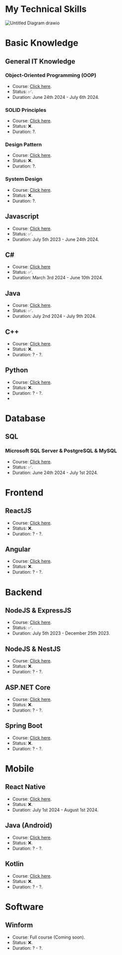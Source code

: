 # My Technical Skills

![Untitled Diagram drawio](https://github.com/user-attachments/assets/6a7cb780-f8bb-4af1-8151-071f3d58f108)


# Basic Knowledge
## General IT Knowledge
### Object-Oriented Programming (OOP)
* Course: [Click here](https://github.com/homanhquan1812/OOP).
* Status: :white_check_mark:.
* Duration: June 24th 2024 - July 6th 2024. 
### SOLID Principles
* Course: [Click here](https://github.com/homanhquan1812/SOLID-Principles).
* Status: :x:.
* Duration: ?. 
### Design Pattern
* Course: [Click here](https://github.com/homanhquan1812/Design-Pattern).
* Status: :x:.
* Duration: ?. 
### System Design
* Course: [Click here](https://github.com/homanhquan1812/System-Design).
* Status: :x:.
* Duration: ?. 

## Javascript
* Course: [Click here](https://github.com/homanhquan1812/Javascript).
* Status: :white_check_mark:.
* Duration: July 5th 2023 - June 24th 2024. 
## C# 
* Course: [Click here](https://github.com/homanhquan1812/C_Sharp)
* Status: :white_check_mark:.
* Duration: March 3rd 2024 - June 10th 2024. 
## Java
* Course: [Click here](https://github.com/homanhquan1812/Java).
* Status: :white_check_mark:.
* Duration: July 2nd 2024 - July 9th 2024. 
## C++
* Course: [Click here](https://github.com/homanhquan1812/C_PlusPlus).
* Status: :x:.
* Duration: ? - ?.
## Python
* Course: [Click here](https://github.com/homanhquan1812/Python).
* Status: :x:.
* Duration: ? - ?.
* 
# Database
## SQL
### Microsoft SQL Server & PostgreSQL & MySQL
* Course: [Click here](https://github.com/homanhquan1812/SQL).
* Status: :white_check_mark:.
* Duration: June 24th 2024 - July 1st 2024.
# Frontend
## ReactJS
* Course: [Click here](https://github.com/homanhquan1812/ReactJS).
* Status: :x:.
* Duration: ? - ?.
## Angular
* Course: [Click here](https://github.com/homanhquan1812/Angular).
* Status: :x:.
* Duration: ? - ?.
# Backend
## NodeJS & ExpressJS
* Course: [Click here](https://github.com/homanhquan1812/ExpressJS).
* Status: :white_check_mark:.
* Duration: July 5th 2023 - December 25th 2023.
## NodeJS & NestJS
* Course: [Click here](https://github.com/homanhquan1812/NestJS).
* Status: :x:.
* Duration: ? - ?.
## ASP.NET Core
* Course: [Click here](https://github.com/homanhquan1812/ASP.NET-Core).
* Status: :x:.
* Duration: ? - ?.
## Spring Boot
* Course: [Click here](https://github.com/homanhquan1812/Spring-Boot).
* Status: :x:.
* Duration: ? - ?.
# Mobile
## React Native
* Course: [Click here](https://github.com/homanhquan1812/React-Native).
* Status: :x:.
* Duration: July 1st 2024 - August 1st 2024.
## Java (Android)
* Course: [Click here](https://github.com/homanhquan1812/Java-Android).
* Status: :x:.
* Duration: ? - ?. 
## Kotlin
* Course: [Click here](https://github.com/homanhquan1812/Kotlin).
* Status: :x:.
* Duration: ? - ?. 
# Software
## Winform
* Course: Full course (Coming soon).
* Status: :x:.
* Duration: ? - ?. 

